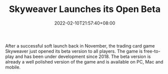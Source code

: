 ﻿---
title: "Skyweaver Launches its Open Beta"
date: 2022-02-10T21:57:40+08:00
lastmod: 2022-02-10T16:45:40+08:00
draft: false
authors: ["Delight"]
description: "After a successful soft launch back in November, the trading card game Skyweaver just opened its beta version to all players. The game is free-to-play and has been under development since 2018. The beta version is already a well polished version of the game and is available on PC, Mac and mobile."
featuredImage: "skyweaver-launches-its-open-beta.png"
tags: ["Virtual World","Play to Earn"]
categories: ["news"]
news: ["Virtual World"]
weight: 
lightgallery: true
pinned: false
recommend: false
recommend1: false
---

After a successful soft launch back in November, the trading card game Skyweaver just opened its beta version to all players. The game is free-to-play and has been under development since 2018. The beta version is already a well polished version of the game and is available on PC, Mac and mobile.

<!--more-->

